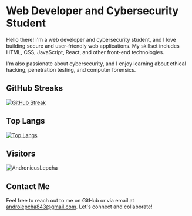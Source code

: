# Web Developer and Cybersecurity Student

Hello there! I'm a web developer and cybersecurity student, and I love building secure and user-friendly web applications. My skillset includes HTML, CSS, JavaScript, React, and other front-end technologies.

I'm also passionate about cybersecurity, and I enjoy learning about ethical hacking, penetration testing, and computer forensics.

## GitHub Streaks

[![GitHub Streak](http://github-readme-streak-stats.herokuapp.com?user=AndronicusLepcha&theme=merko&background=000000)](https://git.io/streak-stats)

## Top Langs
[![Top Langs](https://github-readme-stats.vercel.app/api/top-langs/?username=AndronicusLepcha&layout=compact&theme=vision-friendly-dark)](https://github.com/anuraghazra/github-readme-stats)

## Visitors

<p align="left"> <img src="https://komarev.com/ghpvc/?username=AndronicusLepcha&label=Profile%20views&color=0e75b6&style=flat" alt="AndronicusLepcha" /> </p>

## Contact Me

Feel free to reach out to me on GitHub or via email at androlepcha843@gmail.com. Let's connect and collaborate!
